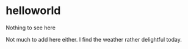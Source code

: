 # helloworld
Nothing to see here

Not much to add here either. I find the weather rather delightful today.
